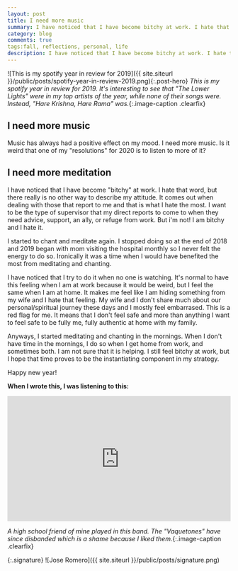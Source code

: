 ```yaml
---
layout: post
title: I need more music
summary: I have noticed that I have become bitchy at work. I hate that word, but there really is no other way to describe my attitude
category: blog
comments: true
tags:fall, reflections, personal, life 
description: I have noticed that I have become bitchy at work. I hate that word, but there really is no other way to describe my attitude
---
```


![This is my spotify year in review for 2019]({{ site.siteurl }}/public/posts/spotify-year-in-review-2019.png){:.post-hero}
*This is my spotify year in review for 2019. It's interesting to see that "The Lower Lights" were in my top artists of the year, while none of their songs were. Instead, "Hare Krishna, Hare Rama" was.*{:.image-caption .clearfix}


## I need more music
Music has always had a positive effect on my mood. I need more music. Is it weird that one of my "resolutions" for 2020 is to listen to more of it?

## I need more meditation
I have noticed that I have become "bitchy" at work. I hate that word, but there really is no other way to describe my attitude. It comes out when dealing with those that report to me and that is what I hate the most. I want to be the type of supervisor that my direct reports to come to when they need advice, support, an ally, or refuge from work. But i'm not! I am bitchy and I hate it.

 I started to chant and meditate again. I stopped doing so at the end of 2018 and 2019 began with mom visiting the hospital monthly so I never felt the energy to do so. Ironically it was a time when I would have benefited the most from meditating and chanting. 

 I have noticed that I try to do it when no one is watching. It's normal to have this feeling when I am at work because it would be weird, but I feel the same when I am at home. It makes me feel like I am hiding something from my wife and I hate that feeling. My wife and I don't share much about our personal/spiritual journey these days and I mostly feel embarrased. This is a red flag for me. It means that I don't feel safe and more than anything I want to feel safe to be fully me, fully
 authentic at home with my family. 

 Anyways, I started meditating and chanting in the mornings. When I don't have time in the mornings, I do so when I get home from work, and sometimes both. I am not sure that it is helping. I still feel bitchy at work, but I hope that time proves to be the instantiating component in my strategy.

 Happy new year!

**When I wrote this, I was listening to this:**
 <style>.embed-container { position: relative; padding-bottom: 56.25%; height: 0; overflow: hidden; max-width: 100%; } .embed-container iframe, .embed-container object, .embed-container embed { position: absolute; top: 0; left: 0; width: 100%; height: 100%; }</style>
<div class='embed-container'><iframe src='https://www.youtube.com/embed/u-EERt_MVMQ?rel=0&amp;t=27s&amp;showinfo=0' frameborder='0' allowfullscreen></iframe></div>

*A high school friend of mine played in this band. The "Vaquetones" have since disbanded which is a shame because I liked them.*{:.image-caption .clearfix}


{:.signature}
![Jose Romero]({{ site.siteurl }}/public/posts/signature.png)

